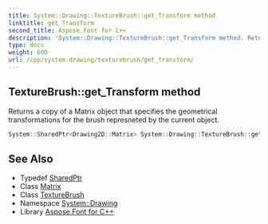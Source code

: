 ```yaml
---
title: System::Drawing::TextureBrush::get_Transform method
linktitle: get_Transform
second_title: Aspose.Font for C++
description: 'System::Drawing::TextureBrush::get_Transform method. Returns a copy of a Matrix object that specifies the geometrical transformations for the brush represneted by the current object in C++.'
type: docs
weight: 600
url: /cpp/system.drawing/texturebrush/get_transform/
---
```

## TextureBrush::get_Transform method


Returns a copy of a Matrix object that specifies the geometrical transformations for the brush represneted by the current object.

```cpp
System::SharedPtr<Drawing2D::Matrix> System::Drawing::TextureBrush::get_Transform()
```

## See Also

* Typedef [SharedPtr](../../../system/sharedptr/)
* Class [Matrix](../../../system.drawing.drawing2d/matrix/)
* Class [TextureBrush](../)
* Namespace [System::Drawing](../../)
* Library [Aspose.Font for C++](../../../)
